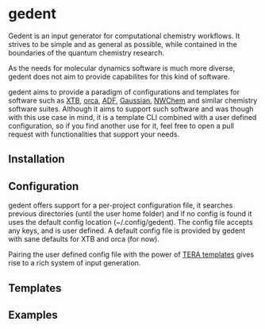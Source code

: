# gedent

Gedent is an input generator for computational chemistry workflows. 
It strives to be simple and as general as possible, while contained in the
boundaries of the quantum chemistry research. 

As the needs for molecular dynamics software is much more diverse, gedent does
not aim to provide capabilites for this kind of software.

gedent aims to provide a paradigm of configurations and templates for software 
such as [XTB](), [orca](), 
[ADF](), [Gaussian](), [NWChem]() and similar chemistry software
suites. Although it aims to support such software and was though with this
use case in mind, it is a template CLI combined with a user defined configuration,
so if you find another use for it, feel free to open a pull request with 
functionalities that support your needs.

## Installation

## Configuration

gedent offers support for a per-project configuration file, it searches previous 
directories (until the user home folder) and if no config is found it uses the 
default config location (~/.config/gedent).
The config file accepts any keys, and is user defined. A default config 
file is provided by gedent with sane defaults for XTB and orca (for now).

Pairing the user defined config file with the power of [TERA templates]()
gives rise to a rich system of input generation.

## Templates

## Examples

